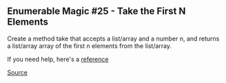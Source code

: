 ## Enumerable Magic #25 - Take the First N Elements

Create a method take that accepts a list/array and a number n, and returns a list/array array of the first n elements from the list/array.

If you need help, here's a [reference](https://docs.python.org/3/library/stdtypes.html#sequence-types-list-tuple-range)

[Source](https://www.codewars.com/kata/545afd0761aa4c3055001386/train/python)